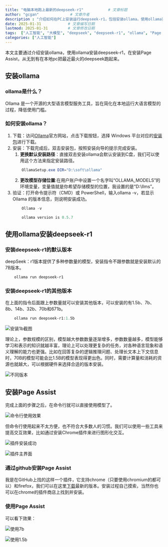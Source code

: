 ```yaml
---
title: "电脑本地跑上最新的deepseek-r1"           # 文章标题
author: "gcgan"              # 文章作者
description : "介绍如何在PC上安装运行deepseek-r1，包括安装ollama，使用ollama安装deepseek-r1，安装Page Assist，通过Page Assist使用deepseek-r1"    # 文章描述信息
date: 2025-01-31            # 文章编写日期
lastmod: 2025-01-31         # 文章修改日期
tags:  ["人工智能", "大模型", "deepseek", "deepseek-r1", "ollama", "Page Assist"]
categories: ["人工智能"]
---
```


本文主要通过介绍安装ollama，使用ollama安装deepseek-r1，在安装Page Assist，从无到有在本地pc把最近最火的deepseek跑起来。

## 安装ollama
### ollama是什么？
Ollama 是一个开源的大型语言模型服务工具，旨在简化在本地运行大语言模型的过程，降低使用门槛。
### 如何安装ollama？
1. 下载：访问[Ollama](https://ollama.com/)官方网站，点击下载按钮，选择 Windows 平台对应的[安装包](https://ollama.com/download/OllamaSetup.exe)进行下载。
2. 安装：下载完成后，双击安装包，按照安装向导的提示完成安装。
    1. **更换默认安装路径**：直接双击安装ollama会默认安装到C盘，我们可以使用这个方法来指定安装路径。
    ```powershell
        OllamaSetup.exe DIR="D:\soft\ollama"
    ```
    2. **更改模型存储位置**:在用户账户中设置一个名字叫“OLLAMA_MODELS”的环境变量，变量值就是你希望存储模型的位置，我设置的是“D:\llms”。
3. 验证：打开命令提示符（CMD）或 PowerShell，输入ollama -v，若显示 Ollama 的版本信息，则说明安装成功。
    ```powershell
        Ollama -v
    ```
    ```powershell
        ollama version is 0.5.7
    ```
## 使用ollama安装deepseek-r1
### 安装deepseek-r1的默认版本
deepSeek：r1版本提供了多种参数量的模型，安装指令不跟参数就是安装默认的7B版本。
```powershell
    ollama run deepseek-r1
```
### 安装deepseek-r1的其他版本
在上面的指令后面跟上参数量就可以安装其他版本，可以安装的有1.5b、7b、8b、14b、32b、70b和671b。
```powershell
    ollama run deepseek-r1:1.5b
```

![安装1b截图](/images/deepseek/1.5b.png)

理论上，参数规模的区别，模型越大参数数量逐渐增多，参数数量越多，模型能够学习和表示的知识就越丰富，理论上可以处理更复杂的任务，对各种语言现象和语义理解的能力也更强。比如在回答复杂的逻辑推理问题、处理长文本上下文信息时，70B的模型可能会比1.5B的模型表现得更出色。同时，需要计算量和消耗的资源也就越大，可以根据硬件来选择合适的版本安装。

![不同版本](/images/deepseek/deep.png)

## 安装Page Assist
完成上面的步骤之后，在命令行就可以直接使用模型了。

![命令行使用效果](/images/deepseek/shell.png)

但命令行使用起来不太方便，也不符合大多数人的习惯。我们可以使用一些工具来提高交互效果，比如通过安装Chrome插件来进行图形化交互。

![插件安装成功](/images/deepseek/pa.png)

![插件主界面](/images/deepseek/pa-m.png)

### 通过github安装Page Assist
我是在GitHub上找的这样一个插件，它支持chrome（只要使用chromium的都可以）和firefox，我们可以在这里[下载](https://github.com/n4ze3m/page-assist/releases/tag/v1.4.4)最新的版本。安装过程自己摸索，当然你也可以在chrome的插件商店上找到并安装。
### 使用Page Assist
可以看下效果：

![使用7b](/images/deepseek/7B-1.png)

![使用1.5b](/images/deepseek/1B-1.png)
